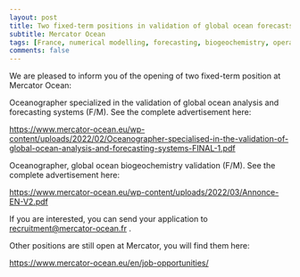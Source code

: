 ```yaml
---
layout: post
title: Two fixed-term positions in validation of global ocean forecasts (Toulouse, France)
subtitle: Mercator Ocean
tags: [France, numerical modelling, forecasting, biogeochemistry, operational oceanography]
comments: false
---
```

We are pleased to inform you of the opening of two fixed-term position at Mercator Ocean:

Oceanographer specialized in the validation of global ocean analysis and forecasting systems (F/M). See the complete advertisement here:

https://www.mercator-ocean.eu/wp-content/uploads/2022/02/Oceanographer-specialised-in-the-validation-of-global-ocean-analysis-and-forecasting-systems-FINAL-1.pdf

Oceanographer, global ocean biogeochemistry validation (F/M). See the complete advertisement here: 

https://www.mercator-ocean.eu/wp-content/uploads/2022/03/Annonce-EN-V2.pdf
 
If you are interested, you can send your application to recruitment@mercator-ocean.fr .

Other positions are still open at Mercator, you will find them here: 

https://www.mercator-ocean.eu/en/job-opportunities/
